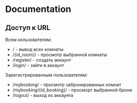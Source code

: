 # Documentation

## Доступ к URL

Всем кользователям:

<ul>
    <li>/ - вывод всех комнаты </li>
    <li>/{id_room}/ - просмотр выбранной комнаты </li>
    <li>/register/ - создать аккаунт </li>
    <li>/login/ - зайти в аккаунт </li>
</ul>

Зарегистрированным пользователям:
<ul>
    <li>/mybooking/ - просмотр забронированных комнат</li>
    <li>/mybooking/{id_booking}/ - просморт выбранной брони</li>
    <li>/logout/ - выход из аккаунта </li>
</ul>

